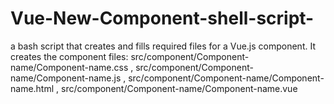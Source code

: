 # Vue-New-Component-shell-script-
a bash script that creates and fills required files for a Vue.js component. It creates the component files: src/component/Component-name/Component-name.css , src/component/Component-name/Component-name.js , src/component/Component-name/Component-name.html , src/component/Component-name/Component-name.vue
